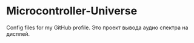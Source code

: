 # Microcontroller-Universe
Config files for my GitHub profile.
Это проект вывода аудио спектра на дисплей.

